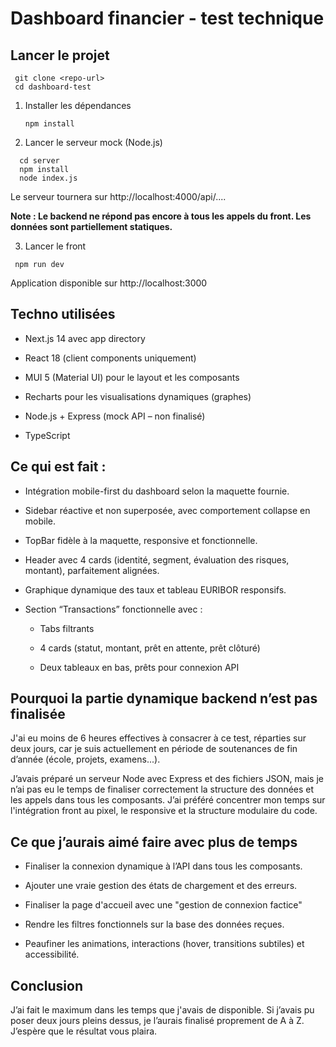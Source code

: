# Dashboard financier - test technique
## Lancer le projet
  ```
   git clone <repo-url>
   cd dashboard-test
   ```
1. Installer les dépendances

   ```
   npm install
   ```
2. Lancer le serveur mock (Node.js)

 ```
   cd server
   npm install
   node index.js
   ```
   Le serveur tournera sur http://localhost:4000/api/....

**Note : Le backend ne répond pas encore à tous les appels du front. Les données sont partiellement statiques.**

3. Lancer le front
  ```
   npm run dev
   ```
   Application disponible sur http://localhost:3000


## Techno utilisées
- Next.js 14 avec app directory

- React 18 (client components uniquement)

- MUI 5 (Material UI) pour le layout et les composants

- Recharts pour les visualisations dynamiques (graphes)

- Node.js + Express (mock API – non finalisé)

- TypeScript

## Ce qui est fait : 
- Intégration  mobile-first du dashboard selon la maquette fournie.

- Sidebar réactive et non superposée, avec comportement collapse en mobile.

- TopBar fidèle à la maquette, responsive et fonctionnelle.

- Header avec 4 cards (identité, segment, évaluation des risques, montant), parfaitement alignées.

- Graphique dynamique des taux et tableau EURIBOR responsifs.

- Section “Transactions” fonctionnelle avec :

    - Tabs filtrants

    - 4 cards (statut, montant, prêt en attente, prêt clôturé)

    - Deux tableaux en bas, prêts pour connexion API

## Pourquoi la partie dynamique backend n’est pas finalisée
J'ai eu moins de 6 heures effectives à consacrer à ce test, réparties sur deux jours, car je suis actuellement en période de soutenances de fin d’année (école, projets, examens...).

J’avais préparé un serveur Node avec Express et des fichiers JSON, mais je n’ai pas eu le temps de finaliser correctement la structure des données et les appels dans tous les composants. J’ai préféré concentrer mon temps sur l'intégration front au pixel, le responsive et la structure modulaire du code.

## Ce que j’aurais aimé faire avec plus de temps
- Finaliser la connexion dynamique à l’API dans tous les composants.

- Ajouter une vraie gestion des états de chargement et des erreurs.

- Finaliser la page d'accueil avec une "gestion de connexion factice"

- Rendre les filtres fonctionnels sur la base des données reçues.

- Peaufiner les animations, interactions (hover, transitions subtiles) et accessibilité.

## Conclusion
J’ai fait le maximum dans les temps que j'avais de disponible. Si j’avais pu poser deux jours pleins dessus, je l’aurais finalisé proprement de A à Z. J’espère que le résultat vous plaira.